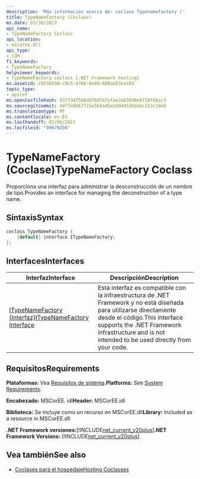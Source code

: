 ```yaml
---
description: 'Más información acerca de: coclase Typenamefactory ('
title: TypeNameFactory (Coclase)
ms.date: 03/30/2017
api_name:
- TypeNameFactory Coclass
api_location:
- mscoree.dll
api_type:
- COM
f1_keywords:
- TypeNameFactory
helpviewer_keywords:
- TypeNameFactory coclass [.NET Framework hosting]
ms.assetid: c853bb58-c9c5-476b-8e80-608aa53ea18d
topic_type:
- apiref
ms.openlocfilehash: 937f34f5b8dd78df87efae3ab30d8e6f34f66ac3
ms.sourcegitcommit: ddf7edb67715a5b9a45e3dd44536dabc153c1de0
ms.translationtype: MT
ms.contentlocale: es-ES
ms.lasthandoff: 02/06/2021
ms.locfileid: "99679256"
---
```

# <a name="typenamefactory-coclass"></a><span data-ttu-id="8ebc3-103">TypeNameFactory (Coclase)</span><span class="sxs-lookup"><span data-stu-id="8ebc3-103">TypeNameFactory Coclass</span></span>

<span data-ttu-id="8ebc3-104">Proporciona una interfaz para administrar la desconstrucción de un nombre de tipo.</span><span class="sxs-lookup"><span data-stu-id="8ebc3-104">Provides an interface for managing the deconstruction of a type name.</span></span>  
  
## <a name="syntax"></a><span data-ttu-id="8ebc3-105">Sintaxis</span><span class="sxs-lookup"><span data-stu-id="8ebc3-105">Syntax</span></span>  
  
```cpp  
coclass TypeNameFactory {  
    [default] interface ITypeNameFactory;  
};  
```  
  
## <a name="interfaces"></a><span data-ttu-id="8ebc3-106">Interfaces</span><span class="sxs-lookup"><span data-stu-id="8ebc3-106">Interfaces</span></span>  
  
|<span data-ttu-id="8ebc3-107">Interfaz</span><span class="sxs-lookup"><span data-stu-id="8ebc3-107">Interface</span></span>|<span data-ttu-id="8ebc3-108">Descripción</span><span class="sxs-lookup"><span data-stu-id="8ebc3-108">Description</span></span>|  
|---------------|-----------------|  
|[<span data-ttu-id="8ebc3-109">ITypeNameFactory (Interfaz)</span><span class="sxs-lookup"><span data-stu-id="8ebc3-109">ITypeNameFactory Interface</span></span>](itypenamefactory-interface.md)|<span data-ttu-id="8ebc3-110">Esta interfaz es compatible con la infraestructura de .NET Framework y no está diseñada para utilizarse directamente desde el código.</span><span class="sxs-lookup"><span data-stu-id="8ebc3-110">This interface supports the .NET Framework infrastructure and is not intended to be used directly from your code.</span></span>|  
  
## <a name="requirements"></a><span data-ttu-id="8ebc3-111">Requisitos</span><span class="sxs-lookup"><span data-stu-id="8ebc3-111">Requirements</span></span>  

 <span data-ttu-id="8ebc3-112">**Plataformas:** Vea [Requisitos de sistema](../../get-started/system-requirements.md).</span><span class="sxs-lookup"><span data-stu-id="8ebc3-112">**Platforms:** See [System Requirements](../../get-started/system-requirements.md).</span></span>  
  
 <span data-ttu-id="8ebc3-113">**Encabezado:** MSCorEE. idl</span><span class="sxs-lookup"><span data-stu-id="8ebc3-113">**Header:** MSCorEE.idl</span></span>  
  
 <span data-ttu-id="8ebc3-114">**Biblioteca:** Se incluye como un recurso en MSCorEE.dll</span><span class="sxs-lookup"><span data-stu-id="8ebc3-114">**Library:** Included as a resource in MSCorEE.dll</span></span>  
  
 <span data-ttu-id="8ebc3-115">**.NET Framework versiones:**[!INCLUDE[net_current_v20plus](../../../../includes/net-current-v20plus-md.md)]</span><span class="sxs-lookup"><span data-stu-id="8ebc3-115">**.NET Framework Versions:** [!INCLUDE[net_current_v20plus](../../../../includes/net-current-v20plus-md.md)]</span></span>  
  
## <a name="see-also"></a><span data-ttu-id="8ebc3-116">Vea también</span><span class="sxs-lookup"><span data-stu-id="8ebc3-116">See also</span></span>

- [<span data-ttu-id="8ebc3-117">Coclases para el hospedaje</span><span class="sxs-lookup"><span data-stu-id="8ebc3-117">Hosting Coclasses</span></span>](hosting-coclasses.md)
